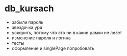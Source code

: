 # db_kursach
- забыли пароль
- звездочка ура
- ускорить, потому что это ни в какие рамки не лезет
- изменение пароля и логина
- тесты
- оформление и singlePage попробовать
